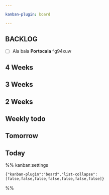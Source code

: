 ```yaml
---

kanban-plugin: board

---
```


## BACKLOG

- [ ] Ala bala **Portocala** ^g94xuw


## 4 Weeks



## 3 Weeks



## 2 Weeks



## Weekly todo



## Tomorrow



## Today





%% kanban:settings
```
{"kanban-plugin":"board","list-collapse":[false,false,false,false,false,false,false]}
```
%%
